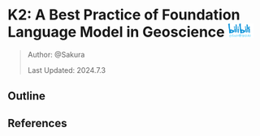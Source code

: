 # K2: A Best Practice of Foundation Language Model in Geoscience <img src="../../../../assets/sakura_logo.png" alt="Sa神带你学AI" width="10%">

> Author: @Sakura  
>
> Last Updated: 2024.7.3

## Outline



## References